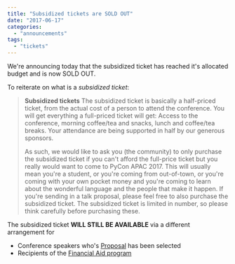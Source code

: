 ```yaml
---
title: "Subsidized tickets are SOLD OUT"
date: "2017-06-17"
categories:
  - "announcements"
tags:
  - "tickets"
---
```


We're announcing today that the subsidized ticket has reached it's allocated budget and is now SOLD OUT.

To reiterate on what is a _subsidized ticket_:

> **Subsidized tickets** The subsidized ticket is basically a half-priced ticket, from the actual cost of a person to attend the conference. You will get everything a full-priced ticket will get: Access to the conference, morning coffee/tea and snacks, lunch and coffee/tea breaks. Your attendance are being supported in half by our generous sponsors.
>
> As such, we would like to ask you (the community) to only purchase the subsidized ticket if you can't afford the full-price ticket but you really would want to come to PyCon APAC 2017. This will usually mean you're a student, or you're coming from out-of-town, or you're coming with your own pocket money and you're coming to learn about the wonderful language and the people that make it happen. If you're sending in a talk proposal, please feel free to also purchase the subsidized ticket. The subsidized ticket is limited in number, so please think carefully before purchasing these.

The subsidized ticket **WILL STILL BE AVAILABLE** via a different arrangement for

- Conference speakers who's [Proposal](http://pycon.my/2017/02/25/speak-at-pycon-apac-2017/) has been selected
- Recipients of the [Financial Aid program](http://pycon.my/2017/03/27/financial-aid-for-pycon-apac-2017/)
